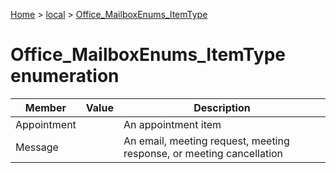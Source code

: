 [Home](./index) &gt; [local](local.md) &gt; [Office\_MailboxEnums\_ItemType](local.office_mailboxenums_itemtype.md)

# Office\_MailboxEnums\_ItemType enumeration

|  Member | Value | Description |
|  --- | --- | --- |
|  Appointment |  | An appointment item |
|  Message |  | An email, meeting request, meeting response, or meeting cancellation |

